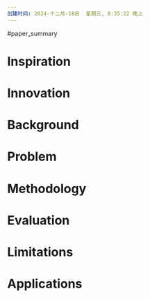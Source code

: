 ```yaml
---
创建时间: 2024-十二月-18日  星期三, 8:35:22 晚上
---
```

#paper_summary 

# Inspiration



# Innovation



# Background



# Problem



# Methodology



# Evaluation



# Limitations



# Applications